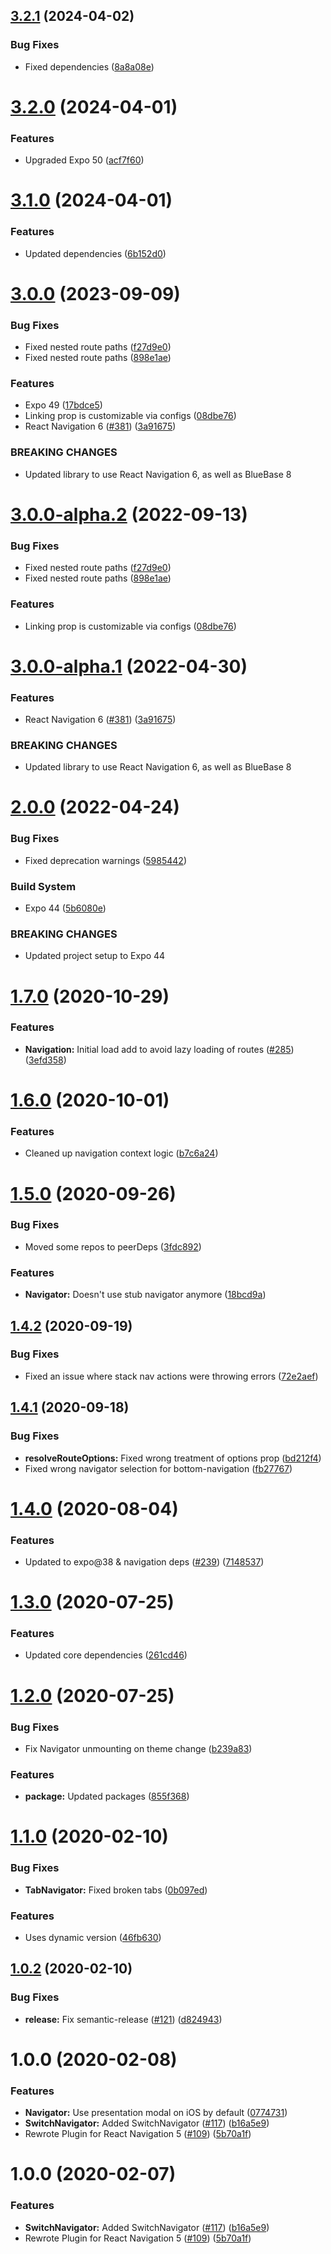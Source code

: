 ## [3.2.1](https://github.com/BlueBaseJS/plugin-react-navigation/compare/v3.2.0...v3.2.1) (2024-04-02)

### Bug Fixes

*   Fixed dependencies ([8a8a08e](https://github.com/BlueBaseJS/plugin-react-navigation/commit/8a8a08e77aebeb999df07bd48c205f908dcc6527))

# [3.2.0](https://github.com/BlueBaseJS/plugin-react-navigation/compare/v3.1.0...v3.2.0) (2024-04-01)

### Features

*   Upgraded Expo 50 ([acf7f60](https://github.com/BlueBaseJS/plugin-react-navigation/commit/acf7f60fe2398fd9e7269304de76837e8a813389))

# [3.1.0](https://github.com/BlueBaseJS/plugin-react-navigation/compare/v3.0.0...v3.1.0) (2024-04-01)

### Features

*   Updated dependencies ([6b152d0](https://github.com/BlueBaseJS/plugin-react-navigation/commit/6b152d096ba5ef00ec2b2790a4a919e8b79f5214))

# [3.0.0](https://github.com/BlueBaseJS/plugin-react-navigation/compare/v2.0.0...v3.0.0) (2023-09-09)

### Bug Fixes

*   Fixed nested route paths ([f27d9e0](https://github.com/BlueBaseJS/plugin-react-navigation/commit/f27d9e088ba2342392a7f306fae3aaf105aa86f8))
*   Fixed nested route paths ([898e1ae](https://github.com/BlueBaseJS/plugin-react-navigation/commit/898e1aebb33c552362d2f90a2d9882155eb82f79))

### Features

*   Expo 49 ([17bdce5](https://github.com/BlueBaseJS/plugin-react-navigation/commit/17bdce56e7f9ebf7b5e1d25db39c83f20c77a2fc))
*   Linking prop is customizable via configs ([08dbe76](https://github.com/BlueBaseJS/plugin-react-navigation/commit/08dbe76062ca6e32755a215e862ba2f0bb5e0923))
*   React Navigation 6 ([#381](https://github.com/BlueBaseJS/plugin-react-navigation/issues/381)) ([3a91675](https://github.com/BlueBaseJS/plugin-react-navigation/commit/3a916758d310b65718c42f2eb7e7e40249138eb2))

### BREAKING CHANGES

*   Updated library to use React Navigation 6, as well as BlueBase 8

# [3.0.0-alpha.2](https://github.com/BlueBaseJS/plugin-react-navigation/compare/v3.0.0-alpha.1...v3.0.0-alpha.2) (2022-09-13)

### Bug Fixes

*   Fixed nested route paths ([f27d9e0](https://github.com/BlueBaseJS/plugin-react-navigation/commit/f27d9e088ba2342392a7f306fae3aaf105aa86f8))
*   Fixed nested route paths ([898e1ae](https://github.com/BlueBaseJS/plugin-react-navigation/commit/898e1aebb33c552362d2f90a2d9882155eb82f79))

### Features

*   Linking prop is customizable via configs ([08dbe76](https://github.com/BlueBaseJS/plugin-react-navigation/commit/08dbe76062ca6e32755a215e862ba2f0bb5e0923))

# [3.0.0-alpha.1](https://github.com/BlueBaseJS/plugin-react-navigation/compare/v2.0.0...v3.0.0-alpha.1) (2022-04-30)

### Features

*   React Navigation 6 ([#381](https://github.com/BlueBaseJS/plugin-react-navigation/issues/381)) ([3a91675](https://github.com/BlueBaseJS/plugin-react-navigation/commit/3a916758d310b65718c42f2eb7e7e40249138eb2))

### BREAKING CHANGES

*   Updated library to use React Navigation 6, as well as BlueBase 8

# [2.0.0](https://github.com/BlueBaseJS/plugin-react-navigation/compare/v1.7.0...v2.0.0) (2022-04-24)

### Bug Fixes

*   Fixed deprecation warnings ([5985442](https://github.com/BlueBaseJS/plugin-react-navigation/commit/5985442e10bdbb0cf6305c956f565b730fdb2a84))

### Build System

*   Expo 44 ([5b6080e](https://github.com/BlueBaseJS/plugin-react-navigation/commit/5b6080ea775b5f112c8d93723a5897a0d8d55802))

### BREAKING CHANGES

*   Updated project setup to Expo 44

# [1.7.0](https://github.com/BlueBaseJS/plugin-react-navigation/compare/v1.6.0...v1.7.0) (2020-10-29)

### Features

*   **Navigation:** Initial load add to avoid lazy loading of routes ([#285](https://github.com/BlueBaseJS/plugin-react-navigation/issues/285)) ([3efd358](https://github.com/BlueBaseJS/plugin-react-navigation/commit/3efd35899e25e487c891f31e77c2e60aede18716))

# [1.6.0](https://github.com/BlueBaseJS/plugin-react-navigation/compare/v1.5.0...v1.6.0) (2020-10-01)

### Features

*   Cleaned up navigation context logic ([b7c6a24](https://github.com/BlueBaseJS/plugin-react-navigation/commit/b7c6a2443183614daec97d24c0fbab2ecfca39c7))

# [1.5.0](https://github.com/BlueBaseJS/plugin-react-navigation/compare/v1.4.2...v1.5.0) (2020-09-26)

### Bug Fixes

*   Moved some repos to peerDeps ([3fdc892](https://github.com/BlueBaseJS/plugin-react-navigation/commit/3fdc892e2ed26f893f63017ee89faa43d457348f))

### Features

*   **Navigator:** Doesn't use stub navigator anymore ([18bcd9a](https://github.com/BlueBaseJS/plugin-react-navigation/commit/18bcd9a7ae86898d929eb85a1bcc6f3228886982))

## [1.4.2](https://github.com/BlueBaseJS/plugin-react-navigation/compare/v1.4.1...v1.4.2) (2020-09-19)

### Bug Fixes

*   Fixed an issue where stack nav actions were throwing errors ([72e2aef](https://github.com/BlueBaseJS/plugin-react-navigation/commit/72e2aeff1fbe3c83627614a369c0361954f071cd))

## [1.4.1](https://github.com/BlueBaseJS/plugin-react-navigation/compare/v1.4.0...v1.4.1) (2020-09-18)

### Bug Fixes

*   **resolveRouteOptions:** Fixed wrong treatment of options prop ([bd212f4](https://github.com/BlueBaseJS/plugin-react-navigation/commit/bd212f4dc643f18c92db982462ff22074e041186))
*   Fixed wrong navigator selection for bottom-navigation ([fb27767](https://github.com/BlueBaseJS/plugin-react-navigation/commit/fb27767739180b638459215d0e0e552430aec0b7))

# [1.4.0](https://github.com/BlueBaseJS/plugin-react-navigation/compare/v1.3.0...v1.4.0) (2020-08-04)

### Features

*   Updated to expo@38 & navigation deps ([#239](https://github.com/BlueBaseJS/plugin-react-navigation/issues/239)) ([7148537](https://github.com/BlueBaseJS/plugin-react-navigation/commit/714853772e4e64d42ee8554bd2a18a96f30f135f))

# [1.3.0](https://github.com/BlueBaseJS/plugin-react-navigation/compare/v1.2.0...v1.3.0) (2020-07-25)

### Features

*   Updated core dependencies ([261cd46](https://github.com/BlueBaseJS/plugin-react-navigation/commit/261cd46e08e50e8a289facfc3402bb533757028c))

# [1.2.0](https://github.com/BlueBaseJS/plugin-react-navigation/compare/v1.1.0...v1.2.0) (2020-07-25)

### Bug Fixes

*   Fix Navigator unmounting on theme change ([b239a83](https://github.com/BlueBaseJS/plugin-react-navigation/commit/b239a83aa4f1e383667a8c6d4b9f05fffd19d9f6))

### Features

*   **package:** Updated packages ([855f368](https://github.com/BlueBaseJS/plugin-react-navigation/commit/855f368bff770df5dc70003e18f602f4b02772cd))

# [1.1.0](https://github.com/BlueBaseJS/plugin-react-navigation/compare/v1.0.2...v1.1.0) (2020-02-10)

### Bug Fixes

*   **TabNavigator:** Fixed broken tabs ([0b097ed](https://github.com/BlueBaseJS/plugin-react-navigation/commit/0b097edf1b018dad183952e6b9e9085d02f5d492))

### Features

*   Uses dynamic version ([46fb630](https://github.com/BlueBaseJS/plugin-react-navigation/commit/46fb630d899f7bcdd07730e1561cdccf2fa73352))

## [1.0.2](https://github.com/BlueBaseJS/plugin-react-navigation/compare/v1.0.1...v1.0.2) (2020-02-10)

### Bug Fixes

*   **release:** Fix semantic-release ([#121](https://github.com/BlueBaseJS/plugin-react-navigation/issues/121)) ([d824943](https://github.com/BlueBaseJS/plugin-react-navigation/commit/d824943e3cfe2bc6cf4b5de431c2ea6f14eb88da))

# 1.0.0 (2020-02-08)

### Features

*   **Navigator:** Use presentation modal on iOS by default ([0774731](https://github.com/BlueBaseJS/plugin-react-navigation/commit/0774731b3ccb5fb34c66a83ba5871c611f6cd3f9))
*   **SwitchNavigator:** Added SwitchNavigator ([#117](https://github.com/BlueBaseJS/plugin-react-navigation/issues/117)) ([b16a5e9](https://github.com/BlueBaseJS/plugin-react-navigation/commit/b16a5e908b968700d4a12b91fd9bb72cd6d8dfc5))
*   Rewrote Plugin for React Navigation 5 ([#109](https://github.com/BlueBaseJS/plugin-react-navigation/issues/109)) ([5b70a1f](https://github.com/BlueBaseJS/plugin-react-navigation/commit/5b70a1feb7d7c33b3b7fc69f92904d9db75be007))

# 1.0.0 (2020-02-07)

### Features

*   **SwitchNavigator:** Added SwitchNavigator ([#117](https://github.com/BlueBaseJS/plugin-react-navigation/issues/117)) ([b16a5e9](https://github.com/BlueBaseJS/plugin-react-navigation/commit/b16a5e908b968700d4a12b91fd9bb72cd6d8dfc5))
*   Rewrote Plugin for React Navigation 5 ([#109](https://github.com/BlueBaseJS/plugin-react-navigation/issues/109)) ([5b70a1f](https://github.com/BlueBaseJS/plugin-react-navigation/commit/5b70a1feb7d7c33b3b7fc69f92904d9db75be007))
